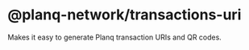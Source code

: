 

# @planq-network/transactions-uri


Makes it easy to generate Planq transaction URIs and QR codes.

